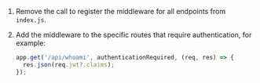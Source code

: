 1. Remove the call to register the middleware for all endpoints from `index.js`.

1. Add the middleware to the specific routes that require authentication, for example:

   ```js
   app.get('/api/whoami', authenticationRequired, (req, res) => {
     res.json(req.jwt?.claims);
   });
   ```
